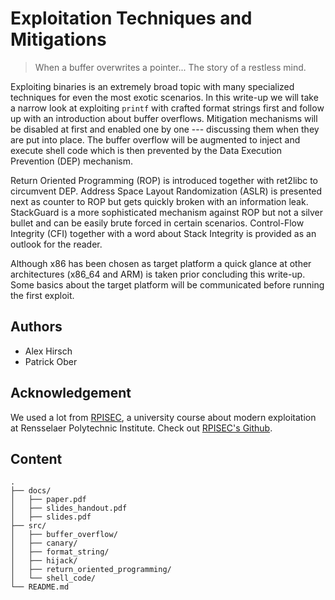 # Exploitation Techniques and Mitigations

> When a buffer overwrites a pointer...  The story of a restless mind.

Exploiting binaries is an extremely broad topic with many specialized
techniques for even the most exotic scenarios. In this write-up we will take a
narrow look at exploiting `printf` with crafted format strings first and follow
up with an introduction about buffer overflows. Mitigation mechanisms will be
disabled at first and enabled one by one --- discussing them when they are put
into place. The buffer overflow will be augmented to inject and execute shell
code which is then prevented by the Data Execution Prevention (DEP) mechanism.

Return Oriented Programming (ROP) is introduced together with ret2libc to
circumvent DEP. Address Space Layout Randomization (ASLR) is presented next as
counter to ROP but gets quickly broken with an information leak. StackGuard is
a more sophisticated mechanism against ROP but not a silver bullet and can be
easily brute forced in certain scenarios. Control-Flow Integrity (CFI) together
with a word about Stack Integrity is provided as an outlook for the reader.

Although x86 has been chosen as target platform a quick glance at other
architectures (x86_64 and ARM) is taken prior concluding this write-up. Some
basics about the target platform will be communicated before running the first
exploit.

## Authors

- Alex Hirsch
- Patrick Ober

## Acknowledgement

We used a lot from [RPISEC], a university course about modern exploitation at
Rensselaer Polytechnic Institute. Check out [RPISEC's Github].

[RPISEC]: http://rpis.ec/
[RPISEC's Github]: https://github.com/RPISEC/MBE

## Content

    .
    ├── docs/
    │   ├── paper.pdf
    │   ├── slides_handout.pdf
    │   ├── slides.pdf
    ├── src/
    │   ├── buffer_overflow/
    │   ├── canary/
    │   ├── format_string/
    │   ├── hijack/
    │   ├── return_oriented_programming/
    │   └── shell_code/
    └── README.md
